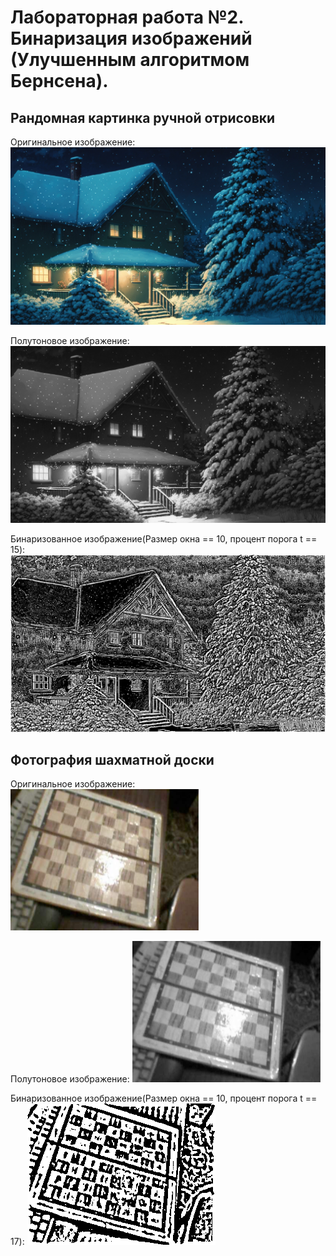 # Лабораторная работа №2. Бинаризация изображений (Улучшенным алгоритмом Бернсена).
## Рандомная картинка ручной отрисовки
Оригинальное изображение:
![](pictures_src/house.png)

Полутоновое изображение:
![](pictures_results/house_semitone.bmp)

Бинаризованное изображение(Размер окна == 10, процент порога t == 15):
![](pictures_results/house_bin.bmp)

## Фотография шахматной доски
Оригинальное изображение:
![](pictures_src/chess.png)

Полутоновое изображение:
![](pictures_results/chess_semitone.bmp)

Бинаризованное изображение(Размер окна == 10, процент порога t == 17):
![](pictures_results/chess_bin.bmp)